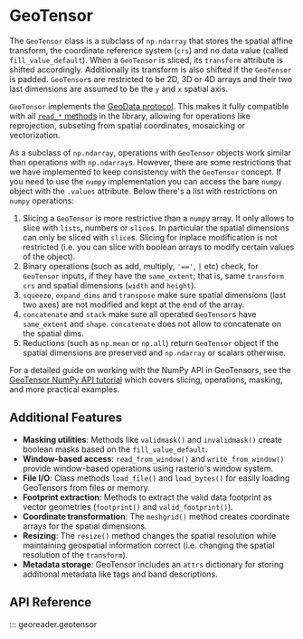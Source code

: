 # GeoTensor

The `GeoTensor` class is a subclass of `np.ndarray` that stores the spatial affine transform, the coordinate reference system (`crs`) and no data value (called `fill_value_default`). When a `GeoTensor` is sliced, its `transform` attribute is shifted accordingly. Additionally its transform is also shifted if the `GeoTensor` is padded. `GeoTensor`s are restricted to be 2D, 3D or 4D arrays and their two last dimensions are assumed to be the `y` and `x` spatial axis.

`GeoTensor` implements the [GeoData protocol](../modules/read_module.md#geodata-protocol). This makes it fully compatible with all [`read_*` methods](../modules/read_module.md#read-methods) in the library, allowing for operations like reprojection, subseting from spatial coordinates, mosaicking or vectorization.

As a subclass of `np.ndarray`, operations with `GeoTensor` objects work similar than operations with `np.ndarray`s. However, there are some restrictions that we have implemented to keep consistency with the `GeoTensor` concept. If you need to use the `numpy` implementation you can access the bare `numpy` object with the `.values` attribute. Below there's a list with restrictions on `numpy` operations:

1. Slicing a `GeoTensor` is more restrictive than a `numpy` array. It only allows to slice with `lists`, numbers or `slice`s. In particular the spatial dimensions can only be sliced with `slice`s. Slicing for inplace modification is not restricted (i.e. you can slice with boolean arrays to modify certain values of the object).
2. Binary operations (such as add, multiply, `'=='`, `|` etc) check, for `GeoTensor` inputs, if they have the `same_extent`; that is, same `transform` `crs` and spatial dimensions (`width` and `height`).
3. `squeeze`, `expand_dims` and `transpose` make sure spatial dimensions (last two axes) are not modified and kept at the end of the array.
4. `concatenate` and `stack` make sure all operated `GeoTensor`s have `same_extent` and `shape`. `concatenate` does not allow to concatenate on the spatial dims.
5. Reductions (such as `np.mean` or `np.all`) return `GeoTensor` object if the spatial dimensions are preserved and `np.ndarray` or scalars otherwise.

For a detailed guide on working with the NumPy API in GeoTensors, see the [GeoTensor NumPy API tutorial](../geotensor_numpy_api.ipynb) which covers slicing, operations, masking, and more practical examples.

## Additional Features

- **Masking utilities**: Methods like `validmask()` and `invalidmask()` create boolean masks based on the `fill_value_default`.
- **Window-based access**: `read_from_window()` and `write_from_window()` provide window-based operations using rasterio's window system.
- **File I/O**: Class methods `load_file()` and `load_bytes()` for easily loading GeoTensors from files or memory.
- **Footprint extraction**: Methods to extract the valid data footprint as vector geometries (`footprint()` and `valid_footprint()`).
- **Coordinate transformation**: The `meshgrid()` method creates coordinate arrays for the spatial dimensions.
- **Resizing**: The `resize()` method changes the spatial resolution while maintaining geospatial information correct (i.e. changing the spatial resolution of the `transform`).
- **Metadata storage**: GeoTensor includes an `attrs` dictionary for storing additional metadata like tags and band descriptions.


## API Reference

::: georeader.geotensor